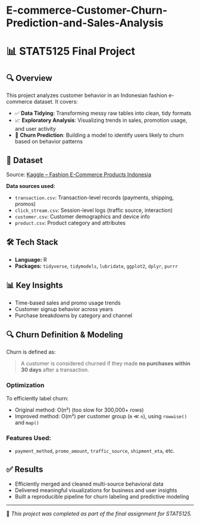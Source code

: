 # E-commerce-Customer-Churn-Prediction-and-Sales-Analysis
# 📊 STAT5125 Final Project

## 🔍 Overview

This project analyzes customer behavior in an Indonesian fashion e-commerce dataset. It covers:

- ✅ **Data Tidying**: Transforming messy raw tables into clean, tidy formats  
- 📈 **Exploratory Analysis**: Visualizing trends in sales, promotion usage, and user activity  
- 🧠 **Churn Prediction**: Building a model to identify users likely to churn based on behavior patterns

## 📂 Dataset

Source: [Kaggle – Fashion E-Commerce Products Indonesia](https://www.kaggle.com/datasets/safrizalardanaa/produk-ecommerce-indonesia)

**Data sources used:**

- `transaction.csv`: Transaction-level records (payments, shipping, promos)
- `click_stream.csv`: Session-level logs (traffic source, interaction)
- `customer.csv`: Customer demographics and device info
- `product.csv`: Product category and attributes

## 🛠 Tech Stack

- **Language:** R  
- **Packages:** `tidyverse`, `tidymodels`, `lubridate`, `ggplot2`, `dplyr`, `purrr`

## 📊 Key Insights

- Time-based sales and promo usage trends
- Customer signup behavior across years
- Purchase breakdowns by category and channel

## 🔍 Churn Definition & Modeling

Churn is defined as:  
> A customer is considered churned if they made **no purchases within 30 days** after a transaction.

### Optimization
To efficiently label churn:
- Original method: O(n²) (too slow for 300,000+ rows)
- Improved method: O(m²) per customer group (`m` ≪ `n`), using `rowwise()` and `map()`

### Features Used:
- `payment_method`, `promo_amount`, `traffic_source`, `shipment_eta`, etc.

## ✅ Results

- Efficiently merged and cleaned multi-source behavioral data  
- Delivered meaningful visualizations for business and user insights  
- Built a reproducible pipeline for churn labeling and predictive modeling

---

📌 _This project was completed as part of the final assignment for STAT5125._
